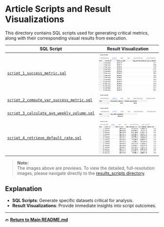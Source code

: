 # Article Scripts and Result Visualizations

This directory contains SQL scripts used for generating critical metrics, along with their corresponding visual results from execution.

| SQL Script | Result Visualization |
|------------|----------------------|
| [`script_1_success_metric.sql`](./script_1_success_metric.sql) | ![Result 1](../../docs/results_scripts/results_script_1.webp) |
| [`script_2_compute_var_success_metric.sql`](./script_2_compute_var_success_metric.sql) | ![Result 2](../../docs/results_scripts/results_script_2.webp) |
| [`script_3_calculate_avg_weekly_volume.sql`](./script_3_calculate_avg_weekly_volume.sql) | ![Result 3](../../docs/results_scripts/results_script_3.webp) |
| [`script_4_retrieve_default_rate.sql`](./script_4_retrieve_default_rate.sql) | ![Result 4](../../docs/results_scripts/results_script_4.webp) |

> **Note:**  
> The images above are previews. To view the detailed, full-resolution images, please navigate directly to the [results_scripts directory](../../docs/results_scripts/).

## Explanation

- **SQL Scripts**: Generate specific datasets critical for analysis.
- **Result Visualizations**: Provide immediate insights into script outcomes.

---

🔙 [**Return to Main README.md**](../../README.md)
